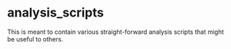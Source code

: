 # analysis_scripts
This is meant to contain various straight-forward analysis scripts that might be useful to others. 
